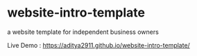 # website-intro-template
a website template for independent business owners

Live Demo : https://aditya2911.github.io/website-intro-template/
